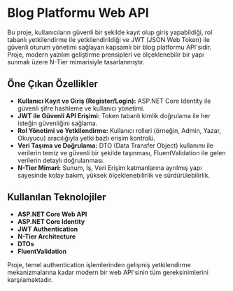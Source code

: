 # Blog Platformu Web API

Bu proje, kullanıcıların güvenli bir şekilde kayıt olup giriş yapabildiği, rol tabanlı yetkilendirme ile yetkilendirildiği ve JWT (JSON Web Token) ile güvenli oturum yönetimi sağlayan kapsamlı bir blog platformu API'sidir. Proje, modern yazılım geliştirme prensipleri ve ölçeklenebilir bir yapı sunmak üzere N-Tier mimarisiyle tasarlanmıştır.

## Öne Çıkan Özellikler

* **Kullanıcı Kayıt ve Giriş (Register/Login):** ASP.NET Core Identity ile güvenli şifre hashleme ve kullanıcı yönetimi.
* **JWT ile Güvenli API Erişimi:** Token tabanlı kimlik doğrulama ile her isteğin güvenliğini sağlama.
* **Rol Yönetimi ve Yetkilendirme:** Kullanıcı rolleri (örneğin, Admin, Yazar, Okuyucu) aracılığıyla yetki bazlı erişim kontrolü.
* **Veri Taşıma ve Doğrulama:** DTO (Data Transfer Object) kullanımı ile verilerin temiz ve güvenli bir şekilde taşınması, FluentValidation ile gelen verilerin detaylı doğrulanması.
* **N-Tier Mimari:** Sunum, İş, Veri Erişim katmanlarına ayrılmış yapı sayesinde kolay bakım, yüksek ölçeklenebilirlik ve sürdürülebilirlik.

## Kullanılan Teknolojiler

* **ASP.NET Core Web API**
* **ASP.NET Core Identity**
* **JWT Authentication**
* **N-Tier Architecture**
* **DTOs**
* **FluentValidation**

Proje, temel authentication işlemlerinden gelişmiş yetkilendirme mekanizmalarına kadar modern bir web API'sinin tüm gereksinimlerini karşılamaktadır.


